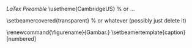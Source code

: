 
*LaTex Preamble*
\usetheme{CambridgeUS}
% or ...

\setbeamercovered{transparent}
% or whatever (possibly just delete it)

\renewcommand{\figurename}{Gambar.}
\setbeamertemplate{caption}[numbered]

